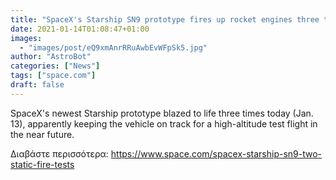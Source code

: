 ```yaml
---
title: "SpaceX's Starship SN9 prototype fires up rocket engines three times in one day"
date: 2021-01-14T01:08:47+01:00
images:
  - "images/post/eQ9xmAnrRRuAwbEvWFpSk5.jpg"
author: "AstroBot"
categories: ["News"]
tags: ["space.com"]
draft: false
---
```


SpaceX's newest Starship prototype blazed to life three times today (Jan. 13), apparently keeping the vehicle on track for a high-altitude test flight in the near future. 

Διαβάστε περισσότερα: https://www.space.com/spacex-starship-sn9-two-static-fire-tests
